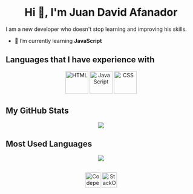 <h1 align="center">Hi 👋, I'm Juan David Afanador</h1>
<p>I am a new developer who doesn't stop learning and improving his skills.</p>

- 🌱 I’m currently learning **JavaScript**

## Languages that I have experience with

<p align="center">
<img alt="HTML" title="HTML" src="https://res.cloudinary.com/juanafanador07/projects/github/readme/html" width="60px">
<img alt="JavaScript" title="JavaScript" src="https://res.cloudinary.com/juanafanador07/projects/github/readme/javascript" width="60px">
<img alt="CSS" title="CSS" src="https://res.cloudinary.com/juanafanador07/projects/github/readme/css" width="60px">
</p>

## My GitHub Stats

<p align="center">
  <a href="https://github.com/juanafanador07"><img align="center" src="https://github-readme-stats.vercel.app/api?username=juanafanador07&show_icons=true&count_private=true" /></a>
</p>

## Most Used Languages

<p align="center">
  <a href="https://github.com/juanafanador07"><img align="center" src="https://github-readme-stats.vercel.app/api/top-langs/?username=juanafanador07&layout=compact" /></a>
</p>

##

<p align="center">
  <a href="https://codepen.io/juanafanador07" target="blank"><img align="center" src="https://res.cloudinary.com/juanafanador07/projects/github/readme/codepen" alt="Codepen" height="40" width="40"/></a>
  <a href="https://stackoverflow.com/users/14057523" target="blank"><img align="center" src="https://res.cloudinary.com/juanafanador07/projects/github/readme/stackoverflow" alt="StackOverflow" height="40" width="40"/></a>
</p>

